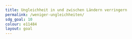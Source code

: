 ```yaml
---
title: Ungleichheit in und zwischen Ländern verringern
permalink: /weniger-ungleichheiten/
sdg_goal: 10
colour: e11484
layout: goal
---
```


